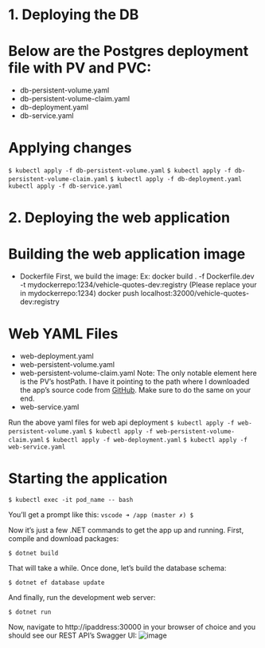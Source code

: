 # 1. Deploying the DB

# Below are the Postgres deployment file with PV and PVC:
- db-persistent-volume.yaml
- db-persistent-volume-claim.yaml
- db-deployment.yaml
- db-service.yaml
# Applying changes
`$ kubectl apply -f db-persistent-volume.yaml`
`$ kubectl apply -f db-persistent-volume-claim.yaml`
`$ kubectl apply -f db-deployment.yaml`
`kubectl apply -f db-service.yaml`


# 2. Deploying the web application

 # Building the web application image
   - Dockerfile
  First, we build the image:
  Ex:
  docker build . -f Dockerfile.dev -t mydockerrepo:1234/vehicle-quotes-dev:registry (Please replace your in mydockerrepo:1234)
  docker push localhost:32000/vehicle-quotes-dev:registry
  
  # Web YAML Files
   - web-deployment.yaml
   - web-persistent-volume.yaml
   - web-persistent-volume-claim.yaml
   Note: The only notable element here is the PV’s hostPath. I have it pointing to the path where I downloaded the app’s source code from [GitHub]([https://youtu.be/eB6CDSR8VCA](https://github.com/megakevin/end-point-blog-dotnet-5-web-api)). Make sure to do the same on your end.
   - web-service.yaml
   
   Run the above yaml files for web api deployment
`$ kubectl apply -f web-persistent-volume.yaml`
`$ kubectl apply -f web-persistent-volume-claim.yaml`
`$ kubectl apply -f web-deployment.yaml`
`$ kubectl apply -f web-service.yaml`

# Starting the application

`$ kubectl exec -it pod_name -- bash`

You’ll get a prompt like this:
`vscode ➜ /app (master ✗) $`

Now it’s just a few .NET commands to get the app up and running. First, compile and download packages:

`$ dotnet build`

That will take a while. Once done, let’s build the database schema:

`$ dotnet ef database update`

And finally, run the development web server:

`$ dotnet run`

Now, navigate to http://ipaddress:30000 in your browser of choice and you should see our REST API’s Swagger UI:
![image](https://user-images.githubusercontent.com/26796194/169820090-91a61073-e99a-48be-bada-bb08b0e2848b.png)

